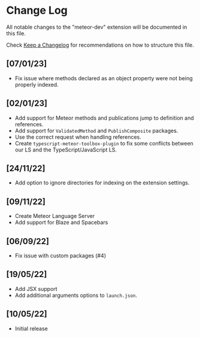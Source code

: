 # Change Log

All notable changes to the "meteor-dev" extension will be documented in this file.

Check [Keep a Changelog](http://keepachangelog.com/) for recommendations on how to structure this file.

## [07/01/23]

-   Fix issue where methods declared as an object property were not being properly indexed.

## [02/01/23]

-   Add support for Meteor methods and publications jump to definition and references.
-   Add support for `ValidatedMethod` and `PublishComposite` packages.
-   Use the correct request when handling references.
-   Create `typescript-meteor-toolbox-plugin` to fix some conflicts between our LS and the TypeScript/JavaScript LS.

## [24/11/22]

-   Add option to ignore directories for indexing on the extension settings.

## [09/11/22]

-   Create Meteor Language Server
-   Add support for Blaze and Spacebars

## [06/09/22]

-   Fix issue with custom packages (#4)

## [19/05/22]

-   Add JSX support
-   Add additional arguments options to `launch.json`.

## [10/05/22]

-   Initial release
